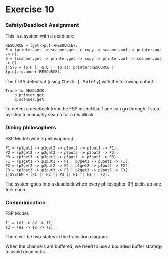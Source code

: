 Exercise 10
===========

### Safety/Deadlock Assignment

This is a system with a deadlock:

	RESOURCE = (get->put->RESOURCE).
	P = (printer.get -> scanner.get -> copy -> scanner.put -> printer.put -> P).
	Q = (scanner.get -> printer.get -> copy -> printer.put -> scanner.put -> Q).
	||SYS = (p:P || q:Q || {p,q}::printer:RESOURCE || {p,q}::scanner:RESOURCE).

The LTSA detects it (using <kbd>Check | Safety</kbd>) with the following output:

	Trace to DEADLOCK:
		p.printer.get
		q.scanner.get


To detect a deadlock from the FSP model itself one can go through it step-by-step to manually search for a deadlock.

### Dining philosophers

FSP Model (with 3 philosophers):

	P1 = (p1get1 -> p1get2 -> p1put2 -> p1put1 -> P1).
	P2 = (p2get2 -> p2get3 -> p2put3 -> p2put2 -> P2).
	P3 = (p3get3 -> p3get1 -> p3put1 -> p3put3 -> P3).
	F1 = (p1get1 -> p1put1 -> F1 | p3get1 -> p3put1 -> F1).
	F2 = (p2get2 -> p2put2 -> F2 | p1get2 -> p1put2 -> F2).
	F3 = (p3get3 -> p3put3 -> F3 | p2get3 -> p2put3 -> F3).
	||SYSTEM = (P1 || P2 || P3 || F1 || F2 || F3).

The system goes into a deadlock when every philosopher (P) picks up one fork each.

### Communication

FSP Model:

	T1 = (e1 -> e2 -> T1).
	T2 = (e1 -> e2 -> T2).

There will be two states in the transition diagram.

When the channels are buffered, we need to use a bounded buffer strategy to avoid deadlocks.
